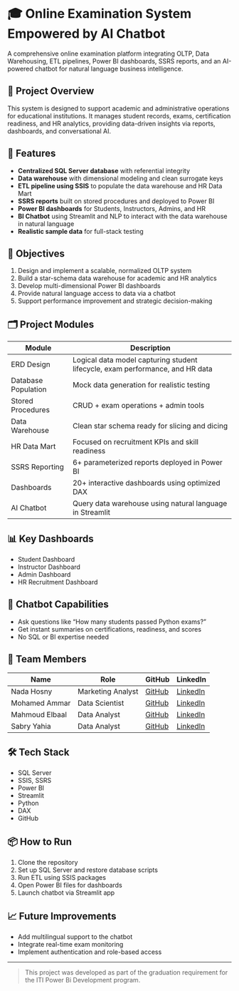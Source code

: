# 🎓 Online Examination System Empowered by AI Chatbot

A comprehensive online examination platform integrating OLTP, Data Warehousing, ETL pipelines, Power BI dashboards, SSRS reports, and an AI-powered chatbot for natural language business intelligence.

## 📌 Project Overview

This system is designed to support academic and administrative operations for educational institutions. It manages student records, exams, certification readiness, and HR analytics, providing data-driven insights via reports, dashboards, and conversational AI.

## 🚀 Features

- **Centralized SQL Server database** with referential integrity
- **Data warehouse** with dimensional modeling and clean surrogate keys
- **ETL pipeline using SSIS** to populate the data warehouse and HR Data Mart
- **SSRS reports** built on stored procedures and deployed to Power BI
- **Power BI dashboards** for Students, Instructors, Admins, and HR
- **BI Chatbot** using Streamlit and NLP to interact with the data warehouse in natural language
- **Realistic sample data** for full-stack testing

## 🧠 Objectives

1. Design and implement a scalable, normalized OLTP system
2. Build a star-schema data warehouse for academic and HR analytics
3. Develop multi-dimensional Power BI dashboards
4. Provide natural language access to data via a chatbot
5. Support performance improvement and strategic decision-making

## 🗂️ Project Modules

| Module              | Description                                                                 |
|---------------------|-----------------------------------------------------------------------------|
| ERD Design          | Logical data model capturing student lifecycle, exam performance, and HR data |
| Database Population | Mock data generation for realistic testing                                  |
| Stored Procedures   | CRUD + exam operations + admin tools                                        |
| Data Warehouse      | Clean star schema ready for slicing and dicing                              |
| HR Data Mart        | Focused on recruitment KPIs and skill readiness                             |
| SSRS Reporting      | 6+ parameterized reports deployed in Power BI                               |
| Dashboards          | 20+ interactive dashboards using optimized DAX                              |
| AI Chatbot          | Query data warehouse using natural language in Streamlit                    |

## 📊 Key Dashboards

- Student Dashboard
- Instructor Dashboard
- Admin Dashboard
- HR Recruitment Dashboard

## 🤖 Chatbot Capabilities

- Ask questions like “How many students passed Python exams?”
- Get instant summaries on certifications, readiness, and scores
- No SQL or BI expertise needed

## 👥 Team Members

| Name                     | Role               | GitHub                                | LinkedIn                                         |
|--------------------------|--------------------|----------------------------------------|--------------------------------------------------|
| Nada Hosny               | Marketing Analyst | [GitHub](https://github.com/Nadahosny68) | [LinkedIn](https://www.linkedin.com/in/nada-hosny/) |
| Mohamed Ammar           | Data Scientist     | [GitHub](https://github.com/MohamedAmmarAI) | [LinkedIn](http://www.linkedin.com/in/mohamed-ammar1) |
| Mahmoud Elbaal          | Data Analyst       | [GitHub](https://github.com/MahmoudElbaal) | [LinkedIn](https://www.linkedin.com/in/mahmoudelbaal) |
| Sabry Yahia             | Data Analyst       | [GitHub](https://github.com/SabryYahia) | [LinkedIn](https://www.linkedin.com/in/sabry-yahia-0b76102b3/) |

## 🛠️ Tech Stack

- SQL Server
- SSIS, SSRS
- Power BI
- Streamlit
- Python
- DAX
- GitHub

## 📦 How to Run

1. Clone the repository
2. Set up SQL Server and restore database scripts
3. Run ETL using SSIS packages
4. Open Power BI files for dashboards
5. Launch chatbot via Streamlit app

## 📈 Future Improvements

- Add multilingual support to the chatbot
- Integrate real-time exam monitoring
- Implement authentication and role-based access

---

> This project was developed as part of the graduation requirement for the ITI Power Bi Development program.
